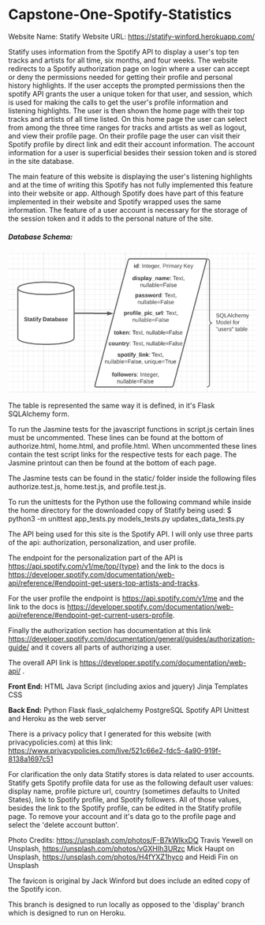 # Capstone-One-Spotify-Statistics
Website Name: Statify
Website URL: https://statify-winford.herokuapp.com/

Statify uses information from the Spotify API to display a user's top ten tracks and artists for all time, six months, and four weeks. The website redirects to a Spotify authorization page on login where a user can accept or deny the permissions needed for getting their profile and personal history highlights. If the user accepts the prompted permissions then the spotify API grants the user a unique token for that user, and session, which is used for making the calls to get the user's profile information and listening highlights. The user is then shown the home page with their top tracks and artists of all time listed. On this home page the user can select from among the three time ranges for tracks and artists as well as logout, and view their profile page. On their profile page the user can visit their Spotify profile by direct link and edit their account information. The account information for a user is superficial besides their session token and is stored in the site database.

The main feature of this website is displaying the user's listening highlights and at the time of writing this Spotify has not fully implemented this feature into their website or app. Although Spotify does have part of this feature implemented in their website and Spotify wrapped uses the same information. The feature of a user account is necessary for the storage of the session token and it adds to the personal nature of the site.

##### Database Schema:
![image info](./schema/finalSchema.png)

The table is represented the same way it is defined, in it's Flask SQLAlchemy form.

To run the Jasmine tests for the javascript functions in script.js certain lines must be uncommented. These lines can be found at the bottom of authorize.html, home.html, and profile.html. When uncommented these lines contain the test script links for the respective tests for each page. The Jasmine printout can then be found at the bottom of each page.

The Jasmine tests can be found in the static/ folder inside the following files authorize.test.js, home.test.js, and profile.test.js.

To run the unittests for the Python use the following command while inside the home directory for the downloaded copy of Statify being used:
$ python3 -m unittest app_tests.py models_tests.py updates_data_tests.py

The API being used for this site is the Spotify API. I will only use three parts of the api: authorization, personalization, and user profile. 

The endpoint for the personalization part of the API is https://api.spotify.com/v1/me/top/{type} and the link to the docs is https://developer.spotify.com/documentation/web-api/reference/#endpoint-get-users-top-artists-and-tracks.

For the user profile the endpoint is https://api.spotify.com/v1/me and the link to the docs is https://developer.spotify.com/documentation/web-api/reference/#endpoint-get-current-users-profile. 

Finally the authorization section has documentation at this link https://developer.spotify.com/documentation/general/guides/authorization-guide/ and it covers all parts of authorizing a user. 

The overall API link is https://developer.spotify.com/documentation/web-api/ .

**Front End:**
HTML
Java Script (including axios and jquery)
Jinja Templates
CSS

**Back End:**
Python
Flask
flask_sqlalchemy
PostgreSQL
Spotify API
Unittest
and Heroku as the web server

There is a privacy policy that I generated for this website (with privacypolicies.com) at this link: https://www.privacypolicies.com/live/521c66e2-fdc5-4a90-919f-8138a1697c51

For clarification the only data Statify stores is data related to user accounts. Statify gets Spotify profile data for use as the following default user values: display name, profile picture url, country (sometimes defaults to United States), link to Spotify profile, and Spotify followers. All of those values, besides the link to the Spotify profile, can be edited in the Statify profile page. To remove your account and it's data go to the profile page and select the 'delete account button'.

Photo Credits:
https://unsplash.com/photos/F-B7kWlkxDQ
Travis Yewell on Unsplash,
https://unsplash.com/photos/vGXHIh3URzc
Mick Haupt on Unsplash,
https://unsplash.com/photos/H4fYXZ1hyco
and Heidi Fin on Unsplash

The favicon is original by Jack Winford but does include an edited copy of 
the Spotify icon.

This branch is designed to run locally as opposed to the 'display' branch which is designed to run on Heroku.
